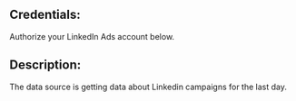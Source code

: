 ## Credentials:
Authorize your LinkedIn Ads account below.

## Description:
The data source is getting data about Linkedin campaigns for the last day.
